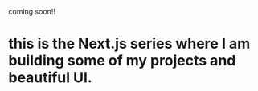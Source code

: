 coming soon!!
# this is the Next.js series where I am building some of my projects and beautiful UI. 
